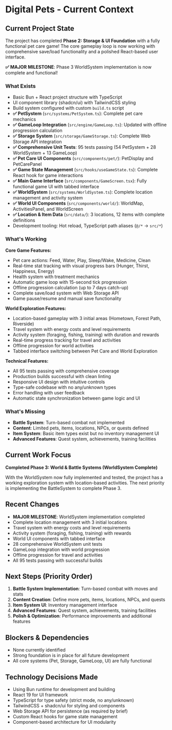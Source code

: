 # Digital Pets - Current Context

## Current Project State
The project has completed **Phase 2: Storage & UI Foundation** with a fully functional pet care game! The core gameplay loop is now working with comprehensive save/load functionality and a polished React-based user interface.

**✅ MAJOR MILESTONE**: Phase 3 WorldSystem implementation is now complete and functional!

### What Exists
- Basic Bun + React project structure with TypeScript
- UI component library (shadcn/ui) with TailwindCSS styling
- Build system configured with custom `build.ts` script
- **✅ PetSystem** (`src/systems/PetSystem.ts`): Complete pet care mechanics
- **✅ GameLoop Integration** (`src/engine/GameLoop.ts`): Updated with offline progression calculation
- **✅ Storage System** (`src/storage/GameStorage.ts`): Complete Web Storage API integration
- **✅ Comprehensive Unit Tests**: 95 tests passing (54 PetSystem + 28 WorldSystem + 13 GameLoop)
- **✅ Pet Care UI Components** (`src/components/pet/`): PetDisplay and PetCarePanel
- **✅ Game State Management** (`src/hooks/useGameState.ts`): Complete React hook for game interactions
- **✅ Main Game Interface** (`src/components/GameScreen.tsx`): Fully functional game UI with tabbed interface
- **✅ WorldSystem** (`src/systems/WorldSystem.ts`): Complete location management and activity system
- **✅ World UI Components** (`src/components/world/`): WorldMap, ActivitiesPanel, and WorldScreen
- **✅ Location & Item Data** (`src/data/`): 3 locations, 12 items with complete definitions
- Development tooling: Hot reload, TypeScript path aliases (`@/*` -> `src/*`)

### What's Working
**Core Game Features:**
- Pet care actions: Feed, Water, Play, Sleep/Wake, Medicine, Clean
- Real-time stat tracking with visual progress bars (Hunger, Thirst, Happiness, Energy)
- Health system with treatment mechanics
- Automatic game loop with 15-second tick progression
- Offline progression calculation (up to 7 days catch-up)
- Complete save/load system with Web Storage API
- Game pause/resume and manual save functionality

**World Exploration Features:**
- Location-based gameplay with 3 initial areas (Hometown, Forest Path, Riverside)
- Travel system with energy costs and level requirements
- Activity system (foraging, fishing, training) with duration and rewards
- Real-time progress tracking for travel and activities
- Offline progression for world activities
- Tabbed interface switching between Pet Care and World Exploration

**Technical Features:**
- All 95 tests passing with comprehensive coverage
- Production builds successful with clean linting
- Responsive UI design with intuitive controls
- Type-safe codebase with no any/unknown types
- Error handling with user feedback
- Automatic state synchronization between game logic and UI

### What's Missing
- **Battle System**: Turn-based combat not implemented
- **Content**: Limited pets, items, locations, NPCs, or quests defined
- **Item System**: Basic item types exist but no inventory management UI
- **Advanced Features**: Quest system, achievements, training facilities

## Current Work Focus
**Completed Phase 3: World & Battle Systems (WorldSystem Complete)**

With the WorldSystem now fully implemented and tested, the project has a working exploration system with location-based activities. The next priority is implementing the BattleSystem to complete Phase 3.

## Recent Changes
- **MAJOR MILESTONE**: WorldSystem implementation completed
- Complete location management with 3 initial locations
- Travel system with energy costs and level requirements
- Activity system (foraging, fishing, training) with rewards
- World UI components with tabbed interface
- 28 comprehensive WorldSystem unit tests
- GameLoop integration with world progression
- Offline progression for travel and activities
- All 95 tests passing with successful builds

## Next Steps (Priority Order)
1. **Battle System Implementation**: Turn-based combat with moves and stats
2. **Content Creation**: Define more pets, items, locations, NPCs, and quests  
3. **Item System UI**: Inventory management interface
4. **Advanced Features**: Quest system, achievements, training facilities
5. **Polish & Optimization**: Performance improvements and additional features

## Blockers & Dependencies
- None currently identified
- Strong foundation is in place for all future development
- All core systems (Pet, Storage, GameLoop, UI) are fully functional

## Technology Decisions Made
- Using Bun runtime for development and building
- React 19 for UI framework
- TypeScript for type safety (strict mode, no any/unknown)
- TailwindCSS + shadcn/ui for styling and components
- Web Storage API for persistence (as required by brief)
- Custom React hooks for game state management
- Component-based architecture for UI modularity